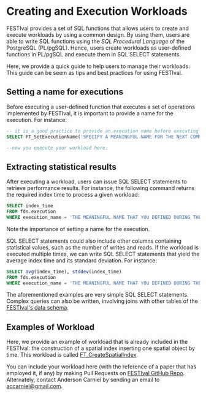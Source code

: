 # Creating and Execution Workloads

FESTIval provides a set of SQL functions that allows users to create and execute workloads by using a common design. By using them, users are able to write SQL functions using the *SQL Procedural Language* of the PostgreSQL (PL/pgSQL). Hence, users create workloads as user-defined functions in PL/pgSQL and execute them in SQL SELECT statements.

Here, we provide a quick guide to help users to manage their workloads. This guide can be seem as tips and best practices for using FESTIval.

## Setting a name for executions

Before executing a user-defined function that executes a set of operations implemented by FESTIval, it is important to provide a name for the execution. For instance:

``` SQL
-- it is a good practice to provide an execution name before executing a simple operation or a set of operations
SELECT FT_SetExecutionName('SPECIFY A MEANINGFUL NAME FOR THE NEXT COMMANDS TO BE EXECUTED');

--now you execute your workload here.
```

## Extracting statistical results

After executing a workload, users can issue SQL SELECT statements to retrieve performance results. For instance, the following command returns the required index time to process a given workload:

``` SQL
SELECT index_time
FROM fds.execution
WHERE execution_name = 'THE MEANINGFUL NAME THAT YOU DEFINED DURING THE EXECUTION OF YOUR WORKLOAD';
```

Note the importance of setting a name for the execution. 

SQL SELECT statements could also include other columns containing statistical values, such as the number of writes and reads. If the workload is executed multiple times, we can write SQL SELECT statements that yield the average index time and its standard deviation. For instance:

``` SQL
SELECT avg(index_time), stddev(index_time)
FROM fds.execution
WHERE execution_name = 'THE MEANINGFUL NAME THAT YOU DEFINED DURING THE EXECUTION OF YOUR WORKLOAD';
```

The aforementioned examples are very simple SQL SELECT statements. Complex queries can also be written, involving joins with other tables of the [FESTIval's data schema](../../data_schema/overview). 

## Examples of Workload

Here, we provide an example of workload that is already included in the FESTIval: the construction of a spatial index inserting one spatial object by time. This workload is called [FT_CreateSpatialIndex](../../workloads/ft_createspatialindex).

You can include your workload here (with the reference of a paper that has employed it, if any) by making Pull Requests on [FESTIval GitHub Repo](https://github.com/accarniel/FESTIval). Alternately, contact Anderson Carniel by sending an email to <accarniel@gmail.com>.